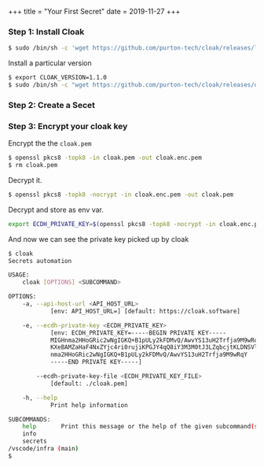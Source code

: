 +++
title = "Your First Secret"
date = 2019-11-27
+++

### Step 1: Install Cloak

```sh
$ sudo /bin/sh -c 'wget https://github.com/purton-tech/cloak/releases/latest/download/cli -O /usr/local/bin/cloak && chmod +x /usr/local/bin/cloak'
```

Install a particular version 

```sh
$ export CLOAK_VERSION=1.1.0
$ sudo /bin/sh -c "wget https://github.com/purton-tech/cloak/releases/download/v$CLOAK_VERSION/cli -O /usr/local/bin/cloak && chmod +x /usr/local/bin/cloak"
```

### Step 2: Create a  Secet

### Step 3: Encrypt your cloak key

Encrypt the the `cloak.pem`

```sh
$ openssl pkcs8 -topk8 -in cloak.pem -out cloak.enc.pem
$ rm cloak.pem
```

Decrypt it.

```sh
$ openssl pkcs8 -topk8 -nocrypt -in cloak.enc.pem -out cloak.pem
```

Decrypt and store as env var.

```sh
export ECDH_PRIVATE_KEY=$(openssl pkcs8 -topk8 -nocrypt -in cloak.enc.pem)
```

And now we can see the private key picked up by cloak

```sh
$ cloak
Secrets automation

USAGE:
    cloak [OPTIONS] <SUBCOMMAND>

OPTIONS:
    -a, --api-host-url <API_HOST_URL>
            [env: API_HOST_URL=] [default: https://cloak.software]

    -e, --ecdh-private-key <ECDH_PRIVATE_KEY>
            [env: ECDH_PRIVATE_KEY=-----BEGIN PRIVATE KEY-----
            MIGHnma2HHoGRic2wNgIGKQ+B1pULy2kFDMvQ/AwvYS13uH2Trfja9M9wRqYjM2M
            KXeBAMZaHaF4NxZYjc4ri0rujiKPGJY4qQ8iY3M3M0tJ3LZqbcjtKLDNSVlijnXX
            nma2HHoGRic2wNgIGKQ+B1pULy2kFDMvQ/AwvYS13uH2Trfja9M9wRqY
            -----END PRIVATE KEY-----]

        --ecdh-private-key-file <ECDH_PRIVATE_KEY_FILE>
            [default: ./cloak.pem]

    -h, --help
            Print help information

SUBCOMMANDS:
    help       Print this message or the help of the given subcommand(s)
    info       
    secrets    
/vscode/infra (main) 
$ 
```




